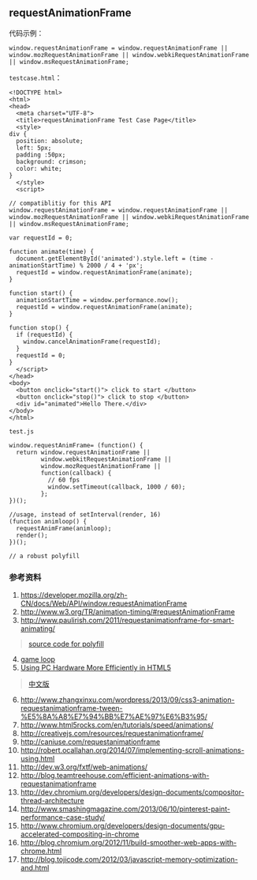 requestAnimationFrame---代码示例：```window.requestAnimationFrame = window.requestAnimationFrame || window.mozRequestAnimationFrame || window.webkiRequestAnimationFrame || window.msRequestAnimationFrame;````testcase.html`：```<!DOCTYPE html><html><head>  <meta charset="UTF-8">  <title>requestAnimationFrame Test Case Page</title>  <style>div {  position: absolute;  left: 5px;  padding :50px;  background: crimson;  color: white;}  </style>  <script>// compatiblitiy for this APIwindow.requestAnimationFrame = window.requestAnimationFrame || window.mozRequestAnimationFrame || window.webkiRequestAnimationFrame || window.msRequestAnimationFrame;var requestId = 0;function animate(time) {  document.getElementById('animated').style.left = (time - animationStartTime) % 2000 / 4 + 'px';  requestId = window.requestAnimationFrame(animate);}function start() {  animationStartTime = window.performance.now();  requestId = window.requestAnimationFrame(animate);}function stop() {  if (requestId) {    window.cancelAnimationFrame(requestId);  }  requestId = 0;}  </script></head><body>  <button onclick="start()"> click to start </button>  <button onclick="stop()"> click to stop </button>  <div id="animated">Hello There.</div></body></html>````test.js````window.requestAnimFrame= (function() {  return window.requestAnimationFrame ||         window.webkitRequestAnimationFrame ||         window.mozRequestAnimationFrame ||         function(callback) {           // 60 fps           window.setTimeout(callback, 1000 / 60);         };})();//usage, instead of setInterval(render, 16)(function animloop() {  requestAnimFrame(animloop);  render();})();// a robust polyfill```### 参考资料1.  <https://developer.mozilla.org/zh-CN/docs/Web/API/window.requestAnimationFrame>2.  <http://www.w3.org/TR/animation-timing/#requestAnimationFrame>3.  <http://www.paulirish.com/2011/requestanimationframe-for-smart-animating/>> [source code for polyfill](https://gist.github.com/paulirish/1579671)4.  [game loop](http://nokarma.org/2011/02/02/javascript-game-development-the-game-loop/index.html)5.  [Using PC Hardware More Efficiently in HTML5](http://blogs.msdn.com/b/ie/archive/2011/07/05/using-pc-hardware-more-efficiently-in-html5-new-web-performance-apis-part-1.aspx)> [中文版](http://msdn.microsoft.com/zh-cn/library/ie/hh920765\(v=vs.85\).aspx)6.  <http://www.zhangxinxu.com/wordpress/2013/09/css3-animation-requestanimationframe-tween-%E5%8A%A8%E7%94%BB%E7%AE%97%E6%B3%95/>7.  <http://www.html5rocks.com/en/tutorials/speed/animations/>8.  <http://creativejs.com/resources/requestanimationframe/>9.  <http://caniuse.com/requestanimationframe>10. <http://robert.ocallahan.org/2014/07/implementing-scroll-animations-using.html>11. <http://dev.w3.org/fxtf/web-animations/>12. <http://blog.teamtreehouse.com/efficient-animations-with-requestanimationframe>13. <http://dev.chromium.org/developers/design-documents/compositor-thread-architecture>14. <http://www.smashingmagazine.com/2013/06/10/pinterest-paint-performance-case-study/>15. <http://www.chromium.org/developers/design-documents/gpu-accelerated-compositing-in-chrome>16. <http://blog.chromium.org/2012/11/build-smoother-web-apps-with-chrome.html>17. <http://blog.tojicode.com/2012/03/javascript-memory-optimization-and.html>